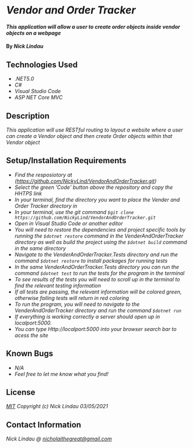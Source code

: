 # _Vendor and Order Tracker_

#### _This application will allow a user to create order objects inside vendor objects on a webpage_

#### By _**Nick Lindau**_

## Technologies Used

* _.NET5.0_
* _C#_
* _Visual Studio Code_
* _ASP NET Core MVC_

## Description

_This application will use RESTful routing to layout a website where a user can create a Vendor object and then create Order objects within that Vendor object_

## Setup/Installation Requirements

* _Find the resposiotory at (https://github.com/NickyLind/VendorAndOrderTracker.git)_
* _Select the green 'Code' button above the repository and copy the HHTPS link_
* _In your terminal, find the directory you want to place the Vender and Order Tracker directory in_
* _In your terminal, use the git command `$git clone https://github.com/NickyLind/VendorAndOrderTracker.git`_
* _Open in Visual Studio Code or another editor_
* _You will need to restore the dependencies and project specific tools by running the `$dotnet restore` command in the VenderAndOrderTracker directory as well as build the project using the `$dotnet build` command in the same directory_
* _Navigate to the VenderAndOrderTracker.Tests directory and run the command `$dotnet restore` to install packages for running tests_
* _In the same VenderAndOrderTracker.Tests directory you can run the command `$dotnet test` to run the tests for the program in the terminal_
* _To see results of the tests you will need to scroll up in the terminal to find the relevant testing information_
* _If all tests are passing, the relevant information will be colored green, otherwise failing tests will return in red coloring_
* _To run the program, you will need to navigate to the VenderAndOrderTracker directory and run the command `$dotnet run`_
* _If everything is working correctly a server should open up in localport:5000._
* _You can type Http://localport:5000 into your browser search bar to acess the site_

## Known Bugs

* _N/A_
* _Feel free to let me know what you find!_

## License

_[MIT](https://choosealicense.com/licenses/mit/)_
 _Copyright (c) Nick Lindau 03/05/2021_

## Contact Information

_Nick Lindau @ <nicholaithegreat@gmail.com>_
